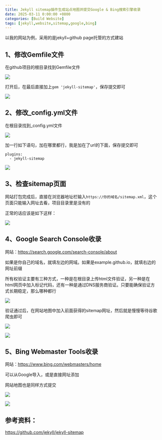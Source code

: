 ```yaml
---
title: Jekyll sitemap插件生成站点地图并提交Google & Bing搜索引擎收录
date: 2025-03-11 0:00:00 +0800
categories: [Build Website]
tags: [jekyll,website,sitemap,google,bing]
---
```


以我的网站为例，采用的是jekyll+github page托管的方式建站



## 1、修改Gemfile文件

在github项目的根目录找到Gemfile文件

![](https://tuchuang.ghostdavid.top/20250310231924725.png)

打开后，在最后直接加上`gem 'jekyll-sitemap'`，保存提交即可

![](https://tuchuang.ghostdavid.top/20250310232922869.png)	

## 2、修改_config.yml文件

在根目录找到_config.yml文件

![](https://tuchuang.ghostdavid.top/20250310233607864.png)

加一行如下语句，加在哪里都行，我是加在了url的下面，保存提交即可

```
plugins:
  - jekyll-sitemap
```

![](https://tuchuang.ghostdavid.top/20250311003711260.png)

## 3、检查sitemap页面

网站打包完成后，直接在浏览器地址栏输入`https://你的域名/sitemap.xml`，这个页面只能输入网址去看，项目目录里是没有的

正常的话应该是如下这样：

![](https://tuchuang.ghostdavid.top/20250310234250491.png)

## 4、Google Search Console收录

网站：https://search.google.com/search-console/about

如果是你自己的域名，就填左边的网域。如果是example.github.io，就填右边的网址前缀

所有权验证主要有三种方式，一种是在根目录上传html文件验证，另一种是在html网页中加入标记代码，还有一种是通过DNS服务商验证。只要能确保验证方式长期稳定，那么哪种都行

![](https://tuchuang.ghostdavid.top/20250310234748888.png)

验证通过后，在网站地图中加入前面获得的sitemap网址，然后就是慢慢等待谷歌爬虫即可

![](https://tuchuang.ghostdavid.top/20250311001927629.png)

![](https://tuchuang.ghostdavid.top/20250311002327925.png)

## 5、Bing Webmaster Tools收录

网站：https://www.bing.com/webmasters/home

可以从Google导入，或是直接网址添加

网站地图也是同样方式提交

![](https://tuchuang.ghostdavid.top/20250311002721472.png)

![](https://tuchuang.ghostdavid.top/20250311002851299.png)

## 参考资料：

https://github.com/jekyll/jekyll-sitemap
